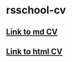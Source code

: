 # rsschool-cv  

## [Link to md CV](https://github.com/TimOfey25Lebiaphan/rsschool-cv/blob/gh-pages/cv.md)

## [Link to html CV](https://timofey25lebiaphan.github.io/rsschool-cv/)


